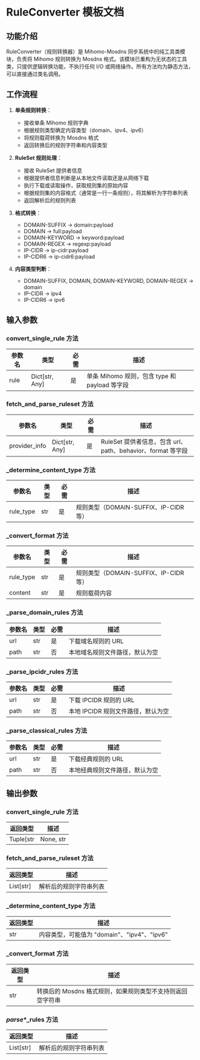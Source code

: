 # RuleConverter 模板文档

## 功能介绍

RuleConverter（规则转换器）是 Mihomo-Mosdns 同步系统中的纯工具类模块，负责将 Mihomo 规则转换为 Mosdns 格式。该模块已重构为无状态的工具类，只提供逻辑转换功能，不执行任何 I/O 或网络操作。所有方法均为静态方法，可以直接通过类名调用。

## 工作流程

1. **单条规则转换**：
   - 接收单条 Mihomo 规则字典
   - 根据规则类型确定内容类型（domain、ipv4、ipv6）
   - 将规则载荷转换为 Mosdns 格式
   - 返回转换后的规则字符串和内容类型

2. **RuleSet 规则处理**：
   - 接收 RuleSet 提供者信息
   - 根据提供者信息判断是从本地文件读取还是从网络下载
   - 执行下载或读取操作，获取规则集的原始内容
   - 根据规则集的内容格式（通常是一行一条规则），将其解析为字符串列表
   - 返回解析后的规则列表

3. **格式转换**：
   - DOMAIN-SUFFIX → domain:payload
   - DOMAIN → full:payload
   - DOMAIN-KEYWORD → keyword:payload
   - DOMAIN-REGEX → regexp:payload
   - IP-CIDR → ip-cidr:payload
   - IP-CIDR6 → ip-cidr6:payload

4. **内容类型判断**：
   - DOMAIN-SUFFIX, DOMAIN, DOMAIN-KEYWORD, DOMAIN-REGEX → domain
   - IP-CIDR → ipv4
   - IP-CIDR6 → ipv6

## 输入参数

### convert_single_rule 方法

| 参数名 | 类型 | 必需 | 描述 |
|--------|------|------|------|
| rule | Dict[str, Any] | 是 | 单条 Mihomo 规则，包含 type 和 payload 等字段 |

### fetch_and_parse_ruleset 方法

| 参数名 | 类型 | 必需 | 描述 |
|--------|------|------|------|
| provider_info | Dict[str, Any] | 是 | RuleSet 提供者信息，包含 url、path、behavior、format 等字段 |

### _determine_content_type 方法

| 参数名 | 类型 | 必需 | 描述 |
|--------|------|------|------|
| rule_type | str | 是 | 规则类型（DOMAIN-SUFFIX、IP-CIDR 等） |

### _convert_format 方法

| 参数名 | 类型 | 必需 | 描述 |
|--------|------|------|------|
| rule_type | str | 是 | 规则类型（DOMAIN-SUFFIX、IP-CIDR 等） |
| content | str | 是 | 规则载荷内容 |

### _parse_domain_rules 方法

| 参数名 | 类型 | 必需 | 描述 |
|--------|------|------|------|
| url | str | 是 | 下载域名规则的 URL |
| path | str | 否 | 本地域名规则文件路径，默认为空 |

### _parse_ipcidr_rules 方法

| 参数名 | 类型 | 必需 | 描述 |
|--------|------|------|------|
| url | str | 是 | 下载 IPCIDR 规则的 URL |
| path | str | 否 | 本地 IPCIDR 规则文件路径，默认为空 |

### _parse_classical_rules 方法

| 参数名 | 类型 | 必需 | 描述 |
|--------|------|------|------|
| url | str | 是 | 下载经典规则的 URL |
| path | str | 否 | 本地经典规则文件路径，默认为空 |

## 输出参数

### convert_single_rule 方法

| 返回类型 | 描述 |
|----------|------|
| Tuple[str | None, str | None] | 元组包含转换后的 Mosdns 格式字符串和内容类型，如果不支持则返回 (None, None) |

### fetch_and_parse_ruleset 方法

| 返回类型 | 描述 |
|----------|------|
| List[str] | 解析后的规则字符串列表 |

### _determine_content_type 方法

| 返回类型 | 描述 |
|----------|------|
| str | 内容类型，可能值为 "domain"、"ipv4"、"ipv6" |

### _convert_format 方法

| 返回类型 | 描述 |
|----------|------|
| str | 转换后的 Mosdns 格式规则，如果规则类型不支持则返回空字符串 |

### _parse_*_rules 方法

| 返回类型 | 描述 |
|----------|------|
| List[str] | 解析后的规则字符串列表 |